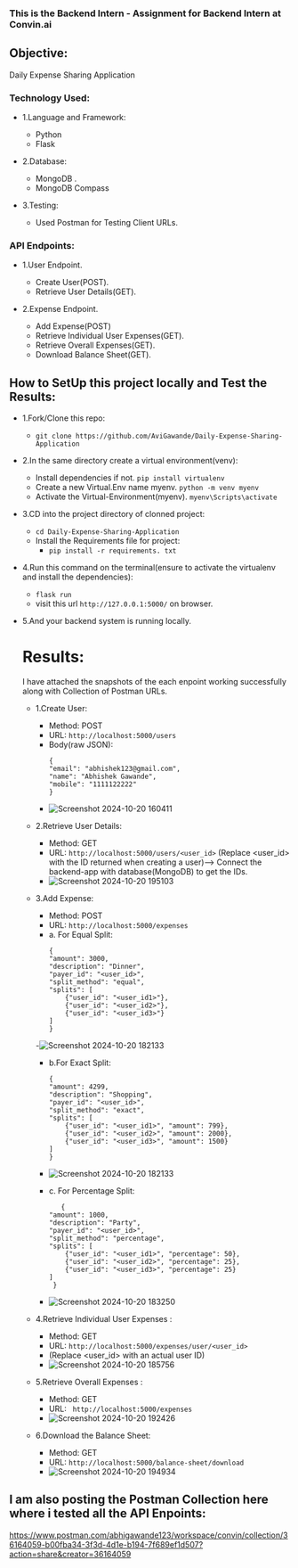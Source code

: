 ### This is the Backend Intern - Assignment for Backend Intern at Convin.ai

## Objective:
Daily Expense Sharing Application

### Technology Used:
- 1.Language and Framework:
   - Python
   - Flask

- 2.Database:
   - MongoDB .
   - MongoDB Compass

- 3.Testing:
   - Used Postman for Testing Client URLs.

### API Endpoints:
   - 1.User Endpoint.
      - Create User(POST).
      - Retrieve User Details(GET).
        
   - 2.Expense Endpoint.
      - Add Expense(POST)
      - Retrieve Individual User Expenses(GET).
      - Retrieve Overall Expenses(GET).
      - Download Balance Sheet(GET).
 
## How to SetUp this project locally and Test the Results:

- 1.Fork/Clone this repo:
   - `git clone https://github.com/AviGawande/Daily-Expense-Sharing-Application`
- 2.In the same directory create a virtual environment(venv):
   - Install dependencies if not. `pip install virtualenv`
   - Create a new Virtual.Env name myenv. `python -m venv myenv`
   - Activate the Virtual-Environment(myenv). `myenv\Scripts\activate`
- 3.CD into the project directory of clonned project:
   - `cd Daily-Expense-Sharing-Application`
   - Install the Requirements file for project:
      - `pip install -r requirements. txt `
- 4.Run this command on the terminal(ensure to activate the virtualenv and install the dependencies):
   - `flask run `
   - visit this url `http://127.0.0.1:5000/` on browser.
- 5.And your backend system is running locally.


  # Results:
  I have attached the snapshots of the each enpoint working successfully along with Collection of Postman URLs.

  - 1.Create User:
     - Method: POST
     - URL: `http://localhost:5000/users`
     - Body(raw JSON):
       ```
       {
       "email": "abhishek123@gmail.com",
       "name": "Abhishek Gawande",
       "mobile": "1111122222"
       }
       
       ```
     - ![Screenshot 2024-10-20 160411](https://github.com/user-attachments/assets/0b6fa4c4-2d3f-4cf4-ae36-b1fa9e40e296)

   
   - 2.Retrieve User Details:
     - Method: GET
     - URL: `http://localhost:5000/users/<user_id>`
      (Replace <user_id> with the ID returned when creating a user)--> Connect the backend-app with database(MongoDB) to get the IDs.
     - ![Screenshot 2024-10-20 195103](https://github.com/user-attachments/assets/d3ba81e1-7453-44af-add2-60cecd883448)

    
   - 3.Add Expense:
     - Method: POST
     - URL: `http://localhost:5000/expenses`
     - a. For Equal Split: 
       ```
       {
       "amount": 3000,
       "description": "Dinner",
       "payer_id": "<user_id>",
       "split_method": "equal",
       "splits": [
           {"user_id": "<user_id1>"},
           {"user_id": "<user_id2>"},
           {"user_id": "<user_id3>"}
       ]
       }
       ```
     -![Screenshot 2024-10-20 182133](https://github.com/user-attachments/assets/5cbe945b-4947-4135-bf9b-f88f81d8d61d)
  
     - b.For Exact Split:
       ```
       {
       "amount": 4299,
       "description": "Shopping",
       "payer_id": "<user_id>",
       "split_method": "exact",
       "splits": [
           {"user_id": "<user_id1>", "amount": 799},
           {"user_id": "<user_id2>", "amount": 2000},
           {"user_id": "<user_id3>", "amount": 1500}
       ]
       }
       ```
     - ![Screenshot 2024-10-20 182133](https://github.com/user-attachments/assets/cb740cd3-e606-405c-8dec-4515686a77f2)

     - c. For Percentage Split:
       ```
          {
       "amount": 1000,
       "description": "Party",
       "payer_id": "<user_id>",
       "split_method": "percentage",
       "splits": [
           {"user_id": "<user_id1>", "percentage": 50},
           {"user_id": "<user_id2>", "percentage": 25},
           {"user_id": "<user_id3>", "percentage": 25}
       ]
        }
       ```
     - ![Screenshot 2024-10-20 183250](https://github.com/user-attachments/assets/f8978ba3-a80e-424d-9ba6-c4460fd85c63)


  
   - 4.Retrieve Individual User Expenses :
     - Method: GET
     - URL: `http://localhost:5000/expenses/user/<user_id>`
     - (Replace <user_id> with an actual user ID)
     - ![Screenshot 2024-10-20 185756](https://github.com/user-attachments/assets/e3b45403-df69-451c-b85b-8bc81d62025d)

  
   - 5.Retrieve Overall Expenses :
     - Method: GET
     - URL: ` http://localhost:5000/expenses`
     - ![Screenshot 2024-10-20 192426](https://github.com/user-attachments/assets/bc650437-3790-4d6f-be90-61a0139ca941)


   - 6.Download the Balance Sheet:
     - Method: GET
     - URL: `http://localhost:5000/balance-sheet/download`
     - ![Screenshot 2024-10-20 194934](https://github.com/user-attachments/assets/64ec5c8f-a31b-4686-842f-056c3006727f)

    


## I am also posting the Postman Collection here where i tested all the API Enpoints:
https://www.postman.com/abhigawande123/workspace/convin/collection/36164059-b00fba34-3f3d-4d1e-b194-7f689ef1d507?action=share&creator=36164059

